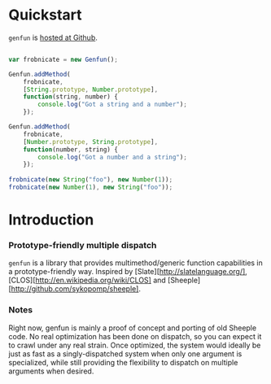 # Quickstart

`genfun` is
[hosted at Github](http://github.com/sykopomp/genfun-js).

```javascript

var frobnicate = new Genfun();

Genfun.addMethod(
    frobnicate,
    [String.prototype, Number.prototype],
    function(string, number) {
        console.log("Got a string and a number");
    });

Genfun.addMethod(
    frobnicate,
    [Number.prototype, String.prototype],
    function(number, string) {
        console.log("Got a number and a string");
    });
    
frobnicate(new String("foo"), new Number(1));
frobnicate(new Number(1), new String("foo"));

```

# Introduction

### Prototype-friendly multiple dispatch

`genfun` is a library that provides multimethod/generic function
capabilities in a prototype-friendly way. Inspired by
[Slate][http://slatelanguage.org/],
[CLOS][http://en.wikipedia.org/wiki/CLOS] and
[Sheeple][http://github.com/sykopomp/sheeple].

### Notes

Right now, genfun is mainly a proof of concept and porting of old Sheeple
code. No real optimization has been done on dispatch, so you can expect it
to crawl under any real strain. Once optimized, the system would ideally be
just as fast as a singly-dispatched system when only one argument is
specialized, while still providing the flexibility to dispatch on multiple
arguments when desired.
